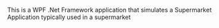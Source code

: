 This is a WPF .Net Framework application that simulates a Supermarket Application typically used in a supermarket
